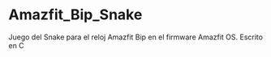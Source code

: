 # Amazfit_Bip_Snake
 Juego del Snake para el reloj Amazfit Bip en el firmware Amazfit OS. Escrito en C
